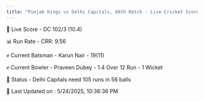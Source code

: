 ```yaml
---
title: "Punjab Kings vs Delhi Capitals, 66th Match - Live Cricket Score"
---
```


🔴 Live Score - DC 102/3 (10.4)  

📊 Run Rate - CRR: 9.56  

✊ Current Batsman - Karun Nair - 19(11)  

✊ Current Bowler - Praveen Dubey - 1.4 Over 12 Run - 1 Wicket  

📑 Status - Delhi Capitals need 105 runs in 56 balls

📝 Last Updated on : 5/24/2025, 10:36:36 PM  

